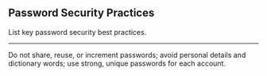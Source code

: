 ## Password Security Practices

List key password security best practices.

---

Do not share, reuse, or increment passwords; avoid personal details and dictionary words; use strong, unique passwords for each account.

